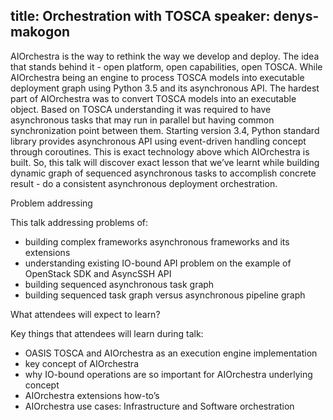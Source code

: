 title: Orchestration with TOSCA
speaker: denys-makogon
---
AIOrchestra is the way to rethink the way we develop and deploy. The idea that stands behind it - open platform, open capabilities, open TOSCA. While AIOrchestra being an engine to process TOSCA models into executable deployment graph using Python 3.5 and its asynchronous API.
The hardest part of AIOrchestra was to convert TOSCA models into an executable object. Based on TOSCA understanding it was required to have asynchronous tasks that may run in parallel but having common synchronization point between them.
Starting version 3.4, Python standard library provides asynchronous API using event-driven handling concept through coroutines. This is exact technology above which AIOrchestra is built. So, this talk will discover exact lesson that we’ve learnt while building dynamic graph of sequenced asynchronous tasks to accomplish concrete result - do a consistent asynchronous deployment orchestration.

Problem addressing

This talk addressing problems of:
 - building complex frameworks asynchronous frameworks and its extensions
 - understanding existing IO-bound API problem on the example of OpenStack SDK and AsyncSSH API
 - building sequenced asynchronous task graph
 - building sequenced task graph versus asynchronous pipeline graph

What attendees will expect to learn?

Key things that attendees will learn during talk:
 - OASIS TOSCA and AIOrchestra as an execution engine implementation
 - key concept of AIOrchestra
 - why IO-bound operations are so important for AIOrchestra underlying concept
 - AIOrchestra extensions how-to’s
 - AIOrchestra use cases: Infrastructure and Software orchestration
